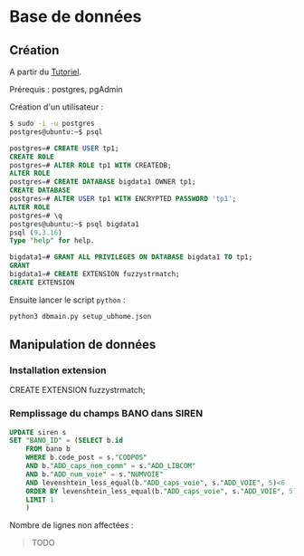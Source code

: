 # Base de données

## Création

A partir du [Tutoriel](https://suhas.org/sqlalchemy-tutorial).

Prérequis : postgres, pgAdmin

Création d'un utilisateur :
``` sh
$ sudo -i -u postgres
postgres@ubuntu:~$ psql
```

``` sql
postgres=# CREATE USER tp1;
CREATE ROLE
postgres=# ALTER ROLE tp1 WITH CREATEDB;
ALTER ROLE
postgres=# CREATE DATABASE bigdata1 OWNER tp1;
CREATE DATABASE
postgres=# ALTER USER tp1 WITH ENCRYPTED PASSWORD 'tp1';
ALTER ROLE
postgres=# \q
postgres@ubuntu:~$ psql bigdata1
psql (9.3.16)
Type "help" for help.

bigdata1=# GRANT ALL PRIVILEGES ON DATABASE bigdata1 TO tp1;
GRANT
bigdata1=# CREATE EXTENSION fuzzystrmatch;
CREATE EXTENSION
```


Ensuite lancer le script `python` :
``` sh
python3 dbmain.py setup_ubhome.json
```


## Manipulation de données

### Installation extension

CREATE EXTENSION fuzzystrmatch;

### Remplissage du champs BANO dans SIREN

``` sql
UPDATE siren s
SET "BANO_ID" = (SELECT b.id
	FROM bano b
	WHERE b.code_post = s."CODPOS"
	AND b."ADD_caps_nom_comm" = s."ADD_LIBCOM"
	AND b."ADD_num_voie" = s."NUMVOIE" 
    AND levenshtein_less_equal(b."ADD_caps_voie", s."ADD_VOIE", 5)<6
    ORDER BY levenshtein_less_equal(b."ADD_caps_voie", s."ADD_VOIE", 5) 
    LIMIT 1
    )
```    

Nombre de lignes non affectées :

> TODO



